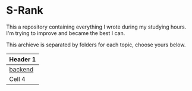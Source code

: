 # S-Rank

This a repository containing everything I wrote during my studying hours.
I'm trying to improve and became the best I can.

This archieve is separated by folders for each topic, choose yours below.

| Header 1            |
| ------------------- |
| [backend](/backend) |
| Cell 4              |
